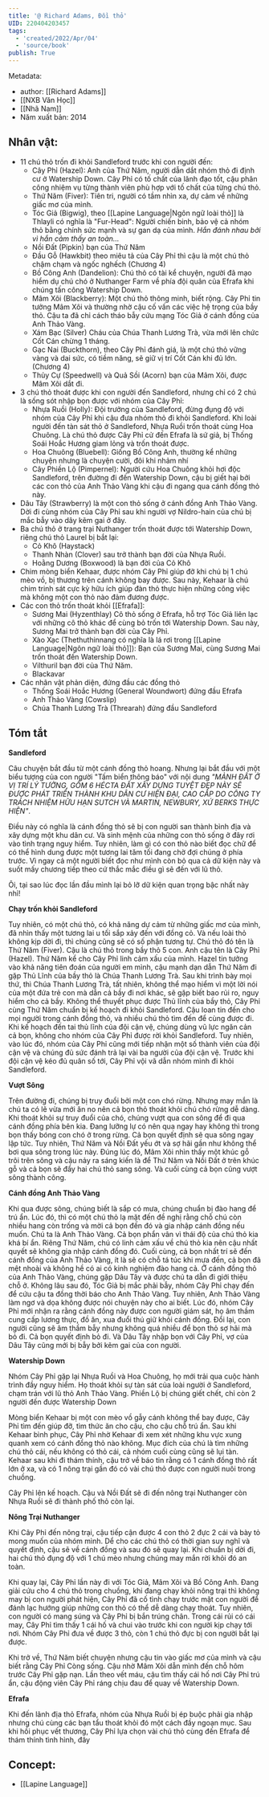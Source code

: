 ```yaml
---
title: '@ Richard Adams, Đồi thỏ'
UID: 220404203457
tags:
  - 'created/2022/Apr/04'
  - 'source/book'
publish: True
---
```


Metadata:

- author: [[Richard Adams]]
- [[NXB Văn Học]]
- [[Nhã Nam]]
- Năm xuất bản: 2014

## Nhân vật:
- 11 chú thỏ trốn đi khỏi Sandleford trước khi con người đến:
	- Cây Phỉ (Hazel): Anh của Thứ Năm, người dẫn dắt nhóm thỏ đi định cư ở Watership Down. Cây Phỉ có tố chất của lãnh đạo tốt, cậu phân công nhiệm vụ từng thành viên phù hợp với tố chất của từng chú thỏ.
	- Thứ Năm (Fiver): Tiên tri, người có tầm nhìn xa, dự cảm về những giấc mơ của mình.
	- Tóc Giả (Bigwig), theo [[Lapine Language|Ngôn ngữ loài thỏ]] là Thlayli có nghĩa là "Fur-Head": Người chiến binh, bảo vệ cả nhóm thỏ bằng chính sức mạnh và sự gan dạ của mình. *Hắn đánh nhau bởi vì hắn cảm thấy an toàn...*
	- Nồi Đất (Pipkin) bạn của Thứ Năm
	- Đầu Gỗ (Hawkbit) theo miêu tả của Cây Phỉ thì cậu là một chú thỏ chậm chạm và ngốc nghếch (Chương 4)
	- Bồ Công Anh (Dandelion): Chú thỏ có tài kể chuyện, người đã mạo hiểm dụ chú chó ở Nuthanger Farm về phía đội quân của Efrafa khi chúng tấn công Watership Down.
	- Mâm Xôi (Blackberry): Một chú thỏ thông minh, biết rộng. Cây Phỉ tin tưởng Mâm Xôi và thường nhờ cậu cố vấn các việc hệ trọng của bầy thỏ. Cậu ta đã chỉ cách tháo bẫy cứu mạng Tóc Giả ở cánh đồng của Anh Thảo Vàng.
	- Xám Bạc (Silver) Cháu của Chúa Thanh Lương Trà, vừa mới lên chức Cốt Cán chừng 1 tháng.
	- Gạc Nai (Buckthorn), theo Cây Phỉ đánh giá, là một chú thỏ vững vàng và dai sức, có tiềm năng, sẽ giữ vị trí Cốt Cán khi đủ lớn. (Chương 4)
	- Thủy Cự (Speedwell) và Quả Sồi (Acorn) bạn của Mâm Xôi, được Mâm Xôi dắt đi.
- 3 chú thỏ thoát được khi con người đến Sandleford, nhưng chỉ có 2 chú là sống sót nhập bọn được với nhóm của Cây Phỉ:
	- Nhựa Ruồi (Holly): Đội trưởng của Sandleford, đừng đụng độ với nhóm của Cây Phỉ khi cậu đưa nhóm thỏ đi khỏi Sandleford. Khi loài người đến tàn sát thỏ ở Sandleford, Nhựa Ruồi trốn thoát cùng Hoa Chuông. Là chú thỏ được Cây Phỉ cử đến Efrafa là sứ giả, bị Thống Soái Hoắc Hương giam lỏng và trốn thoát được.
	- Hoa Chuông (Bluebell): Giống Bồ Công Anh, thường kể những chuyện nhưng là chuyện cười, đôi khi nhảm nhí
	- Cây Phiền Lộ (Pimpernel): Người cứu Hoa Chuông khỏi hơi độc Sandleford, trên đường đi đến Watership Down, cậu bị giết hại bởi các con thỏ của Anh Thảo Vàng khi cậu đi ngang qua cánh đồng thỏ này.
- Dâu Tây (Strawberry) là một con thỏ sống ở cánh đồng Anh Thảo Vàng. Dời đi cùng nhóm của Cây Phỉ sau khi người vợ Nildro-hain của chú bị mắc bẫy vào dây kẽm gai ở đây.
- Ba chú thỏ ở trang trại Nuthanger trốn thoát được tới Watership Down, riêng chú thỏ Laurel bị bắt lại:
	- Cỏ Khô (Haystack)
	- Thanh Nhàn (Clover) sau trở thành bạn đời của Nhựa Ruồi.
	- Hoằng Dương (Boxwood) là bạn đời của Cỏ Khô
- Chim mòng biển Kehaar, được nhóm Cây Phỉ giúp đỡ khi chú bị 1 chú mèo vồ, bị thương trên cánh không bay được. Sau này, Kehaar là chú chim trinh sát cực kỳ hữu ích giúp đàn thỏ thực hiện những công việc mà không một con thỏ nào đảm đương được.
- Các con thỏ trốn thoát khỏi [[Efrafa]]:
	- Sương Mai (Hyzenthlay) Cô thỏ sống ở Efrafa, hỗ trợ Tóc Giả liên lạc với những cô thỏ khác để cùng bỏ trốn tới Watership Down. Sau này, Sương Mai trở thành bạn đời của Cây Phỉ.
	- Xào Xạc (Thethuthinnang có nghĩa là lá rơi trong [[Lapine Language|Ngôn ngữ loài thỏ]]): Bạn của Sương Mai, cùng Sương Mai trốn thoát đến Watership Down.
	- Vilthuril bạn đời của Thứ Năm. 
	- Blackavar
- Các nhân vật phản diện, đứng đầu các đồng thỏ
	- Thống Soái Hoắc Hương (General Woundwort) đứng đầu Efrafa
	- Anh Thảo Vàng (Cowslip)
	- Chúa Thanh Lương Trà (Threarah) đứng đầu Sandleford

## Tóm tắt

**Sandleford**

Câu chuyện bắt đầu từ một cánh đồng thỏ hoang. Nhưng lại bắt đầu với một biểu tượng của con người "Tấm biển thông báo" với nội dung *"MẢNH ĐẤT Ở VỊ TRÍ LÝ TƯỞNG, GỒM 6 HÉCTA ĐẤT XÂY DỰNG TUYỆT ĐẸP NÀY SẼ ĐƯỢC PHÁT TRIỂN THÀNH KHU DÂN CƯ HIỆN ĐẠI, CAO CẤP DO CÔNG TY TRÁCH NHIỆM HỮU HẠN SUTCH VÀ MARTIN, NEWBURY, XỨ BERKS THỰC HIỆN"*. 

Điều này có nghĩa là cánh đồng thỏ sẽ bị con người san thành bình địa và xây dựng một khu dân cư. Và sinh mệnh của những con thỏ sống ở đây rơi vào tình trạng nguy hiểm. Tuy nhiên, làm gì có con thỏ nào biết đọc chữ để có thể hình dung được một tương lai tăm tối đang chờ đợi chúng ở phía trước. Vì ngay cả một người biết đọc như mình còn bỏ qua cả dữ kiện này và suốt mấy chương tiếp theo cứ thắc mắc điều gì sẽ đến với lũ thỏ. 

Ôi, tại sao lúc đọc lần đầu mình lại bỏ lỡ dữ kiện quan trọng bậc nhất này nhỉ!

**Chạy trốn khỏi Sandleford**

Tuy nhiên, có một chú thỏ, có khả năng dự cảm từ những giấc mơ của mình, đã nhìn thấy một tương lai u tối sắp xảy đến với đồng cỏ. Và nếu loài thỏ không kịp dời đi, thì chúng cũng sẽ có số phận tương tự. Chú thỏ đó tên là Thứ Năm (Fiver). Cậu là chú thỏ trong bầy thỏ 5 con. Anh cậu tên là Cây Phỉ (Hazel). Thứ Năm kể cho Cây Phỉ linh cảm xấu của mình. Hazel tin tưởng vào khả năng tiên đoán của người em mình, cậu mạnh dạn dẫn Thứ Năm đi gặp Thủ Lĩnh của bầy thỏ là Chúa Thanh Lương Trà. Sau khi trình bày mọi thứ, thì Chúa Thanh Lương Trà, tất nhiên, không thể mạo hiểm vì một lời nói của một đứa trẻ con mà dẫn cả bầy đi nơi khác, sẽ gặp biết bao rủi ro, nguy hiểm cho cả bầy. Không thể thuyết phục được Thủ lĩnh của bầy thỏ, Cây Phỉ cùng Thứ Năm chuẩn bị kế hoạch đi khỏi Sandleford. Cậu loan tin đến cho mọi người trong cánh đồng thỏ, và nhiều chú thỏ tìm đến để cùng được đi. Khi kế hoạch đến tai thủ lĩnh của đội cận vệ, chúng dùng vũ lực ngăn cản cả bọn, không cho nhóm của Cây Phỉ được rời khỏi Sandleford. Tuy nhiên, vào lúc đó, nhóm của Cây Phỉ cũng mới tiếp nhận một số thành viên của đội cận vệ và chúng đủ sức đánh trả lại vài ba người của đội cận vệ. Trước khi đội cận vệ kéo đủ quân số tới, Cây Phỉ vội vã dẫn nhóm mình đi khỏi Sandleford. 

**Vượt Sông**

Trên đường đi, chúng bị truy đuổi bởi một con chó rừng. Nhưng may mắn là chú ta có lẽ vừa mới ăn no nên cả bọn thỏ thoát khỏi chú chó rừng dễ dàng. Khi thoát khỏi  sự truy đuổi của chó, chúng vượt qua con sông để đi qua cánh đồng phía bên kia. Đang lưỡng lự có nên qua ngay hay không thì trong bọn thấy bóng con chó ở trong rừng. Cả bọn quyết định sẽ qua sông ngay lập tức. Tuy nhiên, Thứ Năm và Nồi Đất yếu ớt và sợ hãi gần như không thể bơi qua sông trong lúc này. Đúng lúc đó, Mâm Xôi nhìn thấy một khúc gỗ trôi trên sông và cậu nảy ra sáng kiến là để Thứ Năm và Nồi Đất ở trên khúc gỗ và cả bọn sẽ đẩy hai chú thỏ sang sông. Và cuối cùng cả bọn cũng vượt sông thành công.

**Cánh đồng Anh Thảo Vàng**

Khi qua được sông, chúng biết là sắp có mưa, chúng chuẩn bị đào hang để trú ẩn. Lúc đó, thì có một chú thỏ lạ mặt đến đề nghị rằng chỗ chú còn nhiều hang còn trống và mời cả bọn đến đó và gia nhập cánh đồng nếu muốn. Chú ta là Anh Thảo Vàng. Cả bọn phẩn vân vì thái độ của chú thỏ kia khá bí ẩn. Riêng Thứ Năm, chú có linh cảm xấu về chú thỏ kia nên cậu nhất quyết sẽ không gia nhập cánh đồng đó. Cuối cùng, cả bọn nhất trí sẽ đến cánh đồng của Anh Thảo Vàng, ít là sẽ có chỗ tá túc khi mưa đến, cả bọn đã mệt nhoài và không hề có ai có kinh nghiệm đào hang cả. Ở cánh đồng thỏ của Anh Thảo Vàng, chúng gặp Dâu Tây và được chú ta dẫn đi giới thiệu chỗ ở. Không lâu sau đó, Tóc Giả bị mắc phải bẫy, nhóm Cây Phỉ chạy đến để cứu cậu ta đồng thời báo cho Anh Thảo Vàng. Tuy nhiên, Anh Thảo Vàng làm ngơ và dọa không được nói chuyện này cho ai biết. Lúc đó, nhóm Cây Phỉ mới nhận ra rằng cánh đồng này được con người giám sát, họ âm thầm cung cấp lương thực, đồ ăn, xua đuổi thú giữ khỏi cánh đồng. Đổi lại, con người cũng sẽ âm thầm bẫy nhưng không quá nhiều để bọn thỏ sợ hãi mà bỏ đi. Cả bọn quyết định bỏ đi. Và Dâu Tây nhập bọn với Cây Phỉ, vợ của Dâu Tây cũng mới bị bẫy bởi kẽm gai của con người.

**Watership Down**

Nhóm Cây Phỉ gặp lại Nhựa Ruồi và Hoa Chuông, họ mới trải qua cuộc hành trình đầy nguy hiểm. Họ thoát khỏi sự tàn sát của loài người ở Sandleford, chạm trán với lũ thỏ Anh Thảo Vàng. Phiền Lộ bị chúng giết chết, chỉ còn 2 người đến được Watership Down

Mòng biển Kehaar bị một con mèo vồ gẫy cánh không thể bay được, Cây Phỉ tìm đến giúp đỡ, tìm thức ăn cho cậu, cho cậu chỗ trú ẩn. Sau khi Kehaar bình phục, Cây Phỉ nhờ Kehaar đi xem xét những khu vực xung quanh xem có cánh đồng thỏ nào không. Mục đích của chú là tìm những chú thỏ cái, nếu không có thỏ cái, cả nhóm cuối cùng cũng sẽ lụi tàn. Kehaar sau khi đi thám thính, cậu trở về báo tin rằng có 1 cánh đồng thỏ rất lớn ở xa, và có 1 nông trại gần đó có vài chú thỏ được con người nuôi trong chuồng.

Cây Phỉ lên kế hoạch. Cậu và Nồi Đất sẽ đi đến nông trại Nuthanger còn Nhựa Ruồi sẽ đi thành phố thỏ còn lại. 

**Nông Trại Nuthanger**

Khi Cây Phỉ đến nông trại, cậu tiếp cận được 4 con thỏ 2 đực 2 cái và bày tỏ mong muốn của nhóm mình. Dể cho các chú thỏ có thời gian suy nghĩ và quyết định, cậu sẽ về cánh đồng và sau đó sẽ quay lại. Khi chuẩn bị dời đi, hai chú thỏ đụng độ với 1 chú mèo nhưng chúng may mắn rời khỏi đó an toàn.

Khi quay lại, Cây Phỉ lần này đi với Tóc Giả, Mâm Xôi và Bồ Công Anh. Đang giải cứu cho 4 chú thỏ trong chuồng, khi đang chạy khỏi nông trại thì không may bị con người phát hiện, Cây Phỉ đã cố tình chạy trước mặt con người để đánh lạc hướng giúp những con thỏ có thể dễ dàng chạy thoát. Tuy nhiên, con người có mang súng và Cây Phỉ bị bắn trúng chân. Trong cái rủi có cái may, Cây Phỉ tìm thấy 1 cái hố và chui vào trước khi con người kịp chạy tới nơi. Nhóm Cây Phỉ đưa về được 3 thỏ, còn 1 chú thỏ đực bị con người bắt lại được.

Khi trở về, Thứ Năm biết chuyện nhưng cậu tin vào giấc mơ của mình và cậu biết rằng Cây Phỉ Còng sống. Cậu nhờ Mâm Xôi dẫn mình đến chỗ hôm trước Cây Phỉ gặp nạn. Lần theo vết máu, cậu tìm thấy cái hố nơi Cây Phỉ trú ẩn, cậu động viên Cây Phỉ ráng chịu đau để quay về Watership Down. 

**Efrafa**

Khi đến lãnh địa thỏ Efrafa, nhóm của Nhựa Ruồi bị ép buộc phải gia nhập nhưng chú cùng các bạn tẩu thoát khỏi đó một cách đầy ngoạn mục. Sau khi hồi phục vết thương, Cây Phỉ lựa chọn vài chú thỏ cùng đến Efrafa để thám thính tình hình, đây 
## Concept:
- [[Lapine Language]]